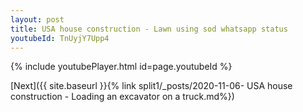 ```yaml
---
layout: post
title: USA house construction - Lawn using sod whatsapp status
youtubeId: TnUyjY7Upp4
---
```


{% include youtubePlayer.html id=page.youtubeId %}

[Next]({{ site.baseurl }}{% link split1/_posts/2020-11-06- USA house construction - Loading an excavator on a truck.md%})
